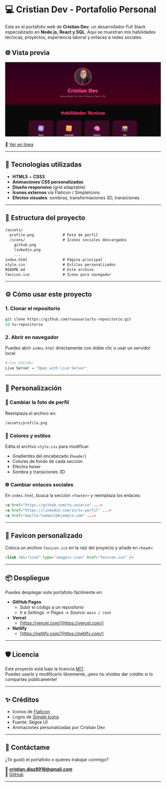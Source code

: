 
# 💻 Cristian Dev - Portafolio Personal

Este es el portafolio web de **Cristian Dev**, un desarrollador Full Stack especializado en **Node.js, React y SQL**. Aquí se muestran mis habilidades técnicas, proyectos, experiencia laboral y enlaces a redes sociales.

## 🌐 Vista previa

![Vista previa del portafolio](./assets/readme/review.jpg) <!-- Reemplaza con una imagen si tienes -->

🔗 [Ver en línea](https://tusitio.com) <!-- Reemplaza con tu URL real -->

---

## 🚀 Tecnologías utilizadas

- **HTML5** + **CSS3**    
- **Animaciones CSS personalizadas**
- **Diseño responsivo** (grid adaptable)
- **Íconos externos** vía Flaticon / SimpleIcons
- **Efectos visuales**: sombras, transformaciones 3D, transiciones

---

## 📁 Estructura del proyecto

```
/assets/
  profile.png             # Foto de perfil
  /icons/                 # Íconos sociales descargados
    github.png
    linkedin.png
    ...
index.html                # Página principal
style.css                 # Estilos personalizados
README.md                 # Este archivo
favicon.ico               # Ícono para navegador
```

---

## ⚙️ Cómo usar este proyecto

### 1. Clonar el repositorio

```bash
git clone https://github.com/tuusuario/tu-repositorio.git
cd tu-repositorio
```

### 2. Abrir en navegador

Puedes abrir `index.html` directamente con doble clic o usar un servidor local:

```bash
# Con VSCode:
Live Server → "Open with Live Server"
```

---

## 🎨 Personalización

### 📸 Cambiar la foto de perfil

Reemplaza el archivo en:
```bash
/assets/profile.png
```

### 🎨 Colores y estilos

Edita el archivo `style.css` para modificar:
- Gradientes del encabezado (`header`)
- Colores de fondo de cada sección
- Efectos hover
- Sombra y transiciones 3D

### 🌐 Cambiar enlaces sociales

En `index.html`, busca la sección `<footer>` y reemplaza los enlaces:

```html
<a href="https://github.com/tu-usuario" ...>
<a href="https://linkedin.com/in/tu-perfil" ...>
<a href="mailto:tuemail@ejemplo.com" ...>
```

---

## 📲 Favicon personalizado

Coloca un archivo `favicon.ico` en la raíz del proyecto y añade en `<head>`:

```html
<link rel="icon" type="image/x-icon" href="favicon.ico" />
```

---

## 📦 Despliegue

Puedes desplegar este portafolio fácilmente en:

- **GitHub Pages**
  - Subir el código a un repositorio
  - Ir a _Settings → Pages → Source: `main / root`_
- **Vercel**
  - [https://vercel.com/](https://vercel.com/)
- **Netlify**
  - [https://netlify.com/](https://netlify.com/)

---

## 🛡️ Licencia

Este proyecto está bajo la licencia [MIT](LICENSE).  
Puedes usarlo y modificarlo libremente, ¡pero no olvides dar crédito si lo compartes públicamente!

---

## ✨ Créditos

- Iconos de [Flaticon](https://www.flaticon.com/)
- Logos de [Simple Icons](https://simpleicons.org/)
- Fuente: Segoe UI
- Animaciones personalizadas por Cristian Dev

---

## 🙌 Contáctame

¿Te gustó el portafolio o quieres trabajar conmigo?

📧 **cristian.diaz8918@gmail.com**   
🐙 [GitHub](https://github.com/CRISTIAN7712)

---
